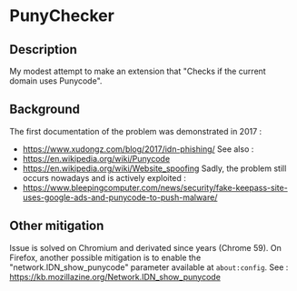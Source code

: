 # PunyChecker
## Description
My modest attempt to make an extension that "Checks if the current domain uses Punycode".

## Background
The first documentation of the problem was demonstrated in 2017 :
- https://www.xudongz.com/blog/2017/idn-phishing/
See also :
- https://en.wikipedia.org/wiki/Punycode
- https://en.wikipedia.org/wiki/Website_spoofing
Sadly, the problem still occurs nowadays and is actively exploited :
- https://www.bleepingcomputer.com/news/security/fake-keepass-site-uses-google-ads-and-punycode-to-push-malware/

## Other mitigation
Issue is solved on Chromium and derivated since years (Chrome 59).
On Firefox, another possible mitigation is to enable the "network.IDN_show_punycode" parameter available at `about:config`.
See : https://kb.mozillazine.org/Network.IDN_show_punycode
